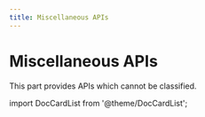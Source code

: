 ```yaml
---
title: Miscellaneous APIs
---
```


# Miscellaneous APIs

This part provides APIs which cannot be classified.

import DocCardList from '@theme/DocCardList';

<DocCardList />